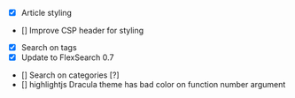 - [x] Article styling
- [] Improve CSP header for styling
- [x] Search on tags
- [x] Update to FlexSearch 0.7
- [] Search on categories [?]
- [] highlightjs Dracula theme has bad color on function number argument
